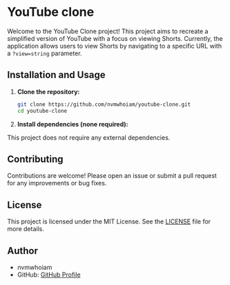 # YouTube clone

Welcome to the YouTube Clone project! This project aims to recreate a simplified version of YouTube with a focus on viewing Shorts. Currently, the application allows users to view Shorts by navigating to a specific URL with a `?view=string` parameter.

## Installation and Usage

1. **Clone the repository:**

   ```bash
   git clone https://github.com/nvmwhoiam/youtube-clone.git
   cd youtube-clone
   ```

2. **Install dependencies (none required):**

This project does not require any external dependencies.

## Contributing

Contributions are welcome! Please open an issue or submit a pull request for any improvements or bug fixes.

## License

This project is licensed under the MIT License. See the [LICENSE](LICENSE) file for more details.

## Author

- nvmwhoiam
- GitHub: <a href="https://github.com/nvmwhoiam">GitHub Profile</a>
